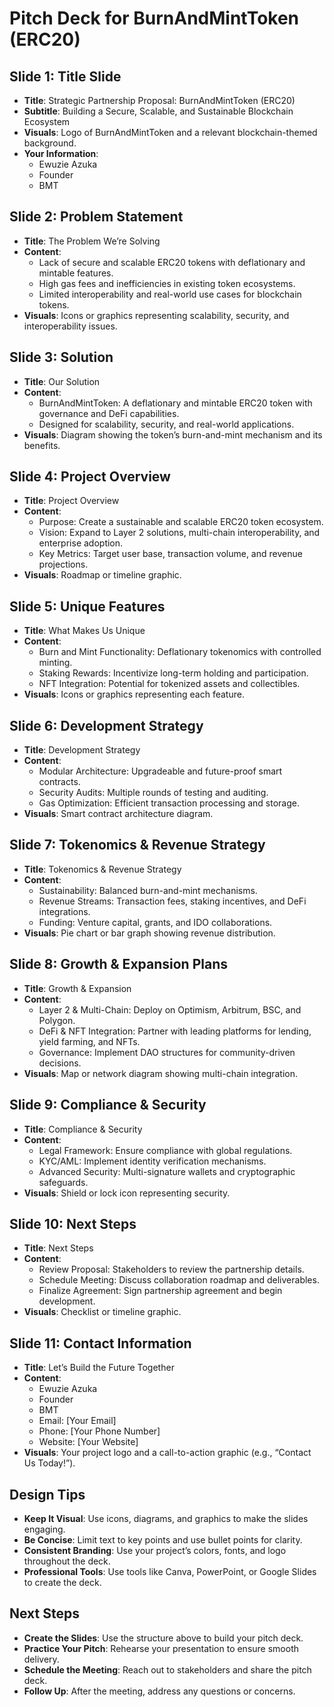 # Pitch Deck for BurnAndMintToken (ERC20)

## Slide 1: Title Slide
- **Title**: Strategic Partnership Proposal: BurnAndMintToken (ERC20)
- **Subtitle**: Building a Secure, Scalable, and Sustainable Blockchain Ecosystem
- **Visuals**: Logo of BurnAndMintToken and a relevant blockchain-themed background.
- **Your Information**:
  - Ewuzie Azuka
  - Founder
  - BMT

## Slide 2: Problem Statement
- **Title**: The Problem We’re Solving
- **Content**:
  - Lack of secure and scalable ERC20 tokens with deflationary and mintable features.
  - High gas fees and inefficiencies in existing token ecosystems.
  - Limited interoperability and real-world use cases for blockchain tokens.
- **Visuals**: Icons or graphics representing scalability, security, and interoperability issues.

## Slide 3: Solution
- **Title**: Our Solution
- **Content**:
  - BurnAndMintToken: A deflationary and mintable ERC20 token with governance and DeFi capabilities.
  - Designed for scalability, security, and real-world applications.
- **Visuals**: Diagram showing the token’s burn-and-mint mechanism and its benefits.

## Slide 4: Project Overview
- **Title**: Project Overview
- **Content**:
  - Purpose: Create a sustainable and scalable ERC20 token ecosystem.
  - Vision: Expand to Layer 2 solutions, multi-chain interoperability, and enterprise adoption.
  - Key Metrics: Target user base, transaction volume, and revenue projections.
- **Visuals**: Roadmap or timeline graphic.

## Slide 5: Unique Features
- **Title**: What Makes Us Unique
- **Content**:
  - Burn and Mint Functionality: Deflationary tokenomics with controlled minting.
  - Staking Rewards: Incentivize long-term holding and participation.
  - NFT Integration: Potential for tokenized assets and collectibles.
- **Visuals**: Icons or graphics representing each feature.

## Slide 6: Development Strategy
- **Title**: Development Strategy
- **Content**:
  - Modular Architecture: Upgradeable and future-proof smart contracts.
  - Security Audits: Multiple rounds of testing and auditing.
  - Gas Optimization: Efficient transaction processing and storage.
- **Visuals**: Smart contract architecture diagram.

## Slide 7: Tokenomics & Revenue Strategy
- **Title**: Tokenomics & Revenue Strategy
- **Content**:
  - Sustainability: Balanced burn-and-mint mechanisms.
  - Revenue Streams: Transaction fees, staking incentives, and DeFi integrations.
  - Funding: Venture capital, grants, and IDO collaborations.
- **Visuals**: Pie chart or bar graph showing revenue distribution.

## Slide 8: Growth & Expansion Plans
- **Title**: Growth & Expansion
- **Content**:
  - Layer 2 & Multi-Chain: Deploy on Optimism, Arbitrum, BSC, and Polygon.
  - DeFi & NFT Integration: Partner with leading platforms for lending, yield farming, and NFTs.
  - Governance: Implement DAO structures for community-driven decisions.
- **Visuals**: Map or network diagram showing multi-chain integration.

## Slide 9: Compliance & Security
- **Title**: Compliance & Security
- **Content**:
  - Legal Framework: Ensure compliance with global regulations.
  - KYC/AML: Implement identity verification mechanisms.
  - Advanced Security: Multi-signature wallets and cryptographic safeguards.
- **Visuals**: Shield or lock icon representing security.

## Slide 10: Next Steps
- **Title**: Next Steps
- **Content**:
  - Review Proposal: Stakeholders to review the partnership details.
  - Schedule Meeting: Discuss collaboration roadmap and deliverables.
  - Finalize Agreement: Sign partnership agreement and begin development.
- **Visuals**: Checklist or timeline graphic.

## Slide 11: Contact Information
- **Title**: Let’s Build the Future Together
- **Content**:
  - Ewuzie Azuka
  - Founder
  - BMT
  - Email: [Your Email]
  - Phone: [Your Phone Number]
  - Website: [Your Website]
- **Visuals**: Your project logo and a call-to-action graphic (e.g., “Contact Us Today!”).

## Design Tips
- **Keep It Visual**: Use icons, diagrams, and graphics to make the slides engaging.
- **Be Concise**: Limit text to key points and use bullet points for clarity.
- **Consistent Branding**: Use your project’s colors, fonts, and logo throughout the deck.
- **Professional Tools**: Use tools like Canva, PowerPoint, or Google Slides to create the deck.

## Next Steps
- **Create the Slides**: Use the structure above to build your pitch deck.
- **Practice Your Pitch**: Rehearse your presentation to ensure smooth delivery.
- **Schedule the Meeting**: Reach out to stakeholders and share the pitch deck.
- **Follow Up**: After the meeting, address any questions or concerns.

